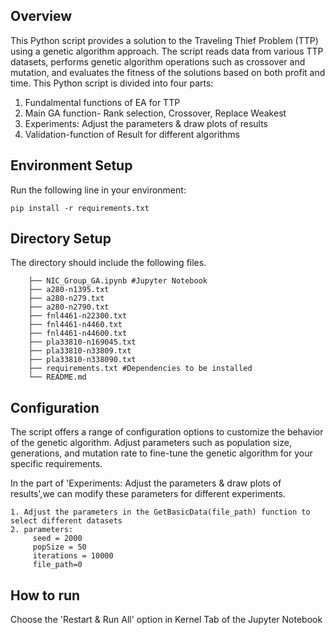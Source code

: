 ## Overview

This Python script provides a solution to the Traveling Thief Problem (TTP) using a genetic algorithm approach. The script reads data from various TTP datasets, performs genetic algorithm operations such as crossover and mutation, and evaluates the fitness of the solutions based on both profit and time.
This Python script is divided into four parts:
   1. Fundalmental functions of EA for TTP
   2. Main GA function- Rank selection, Crossover, Replace Weakest
   3. Experiments: Adjust the parameters & draw plots of results
   4. Validation-function of Result for different algorithms

## Environment Setup

Run the following line in your environment:

    pip install -r requirements.txt

## Directory Setup
The directory should include the following files.

        ├── NIC_Group_GA.ipynb #Jupyter Notebook
        ├── a280-n1395.txt   
        ├── a280-n279.txt
        ├── a280-n2790.txt
        ├── fnl4461-n22300.txt
        ├── fnl4461-n4460.txt
        ├── fnl4461-n44600.txt
        ├── pla33810-n169045.txt
        ├── pla33810-n33809.txt
        ├── pla33810-n338090.txt                 
        ├── requirements.txt #Dependencies to be installed
        └── README.md
        
## Configuration
The script offers a range of configuration options to customize the behavior of the genetic algorithm. Adjust parameters such as population size, generations, and mutation rate to fine-tune the genetic algorithm for your specific requirements.

In the part of 'Experiments: Adjust the parameters & draw plots of results',we can
modify these parameters for different experiments.

    1. Adjust the parameters in the GetBasicData(file_path) function to select different datasets
    2. parameters:
         seed = 2000
         popSize = 50
         iterations = 10000
         file_path=0

## How to run
Choose the 'Restart & Run All' option in Kernel Tab of the Jupyter Notebook